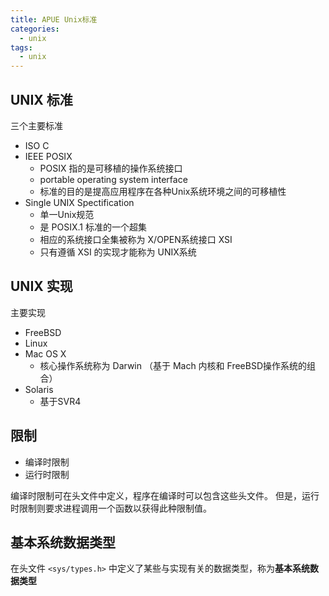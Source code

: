 ```yaml
---
title: APUE Unix标准
categories:
  - unix
tags:
  - unix
---
```



## UNIX 标准

三个主要标准

- ISO C
- IEEE POSIX
  + POSIX 指的是可移植的操作系统接口
  + portable operating system interface
  + 标准的目的是提高应用程序在各种Unix系统环境之间的可移植性
- Single UNIX Spectification
  + 单一Unix规范
  + 是 POSIX.1 标准的一个超集
  + 相应的系统接口全集被称为 X/OPEN系统接口 XSI
  + 只有遵循 XSI 的实现才能称为 UNIX系统

## UNIX 实现

主要实现

- FreeBSD
- Linux
- Mac OS X
  + 核心操作系统称为 Darwin （基于 Mach 内核和 FreeBSD操作系统的组合）
- Solaris
  + 基于SVR4

## 限制

- 编译时限制
- 运行时限制

编译时限制可在头文件中定义，程序在编译时可以包含这些头文件。
但是，运行时限制则要求进程调用一个函数以获得此种限制值。

## 基本系统数据类型

在头文件 `<sys/types.h>` 中定义了某些与实现有关的数据类型，称为**基本系统数据类型**
